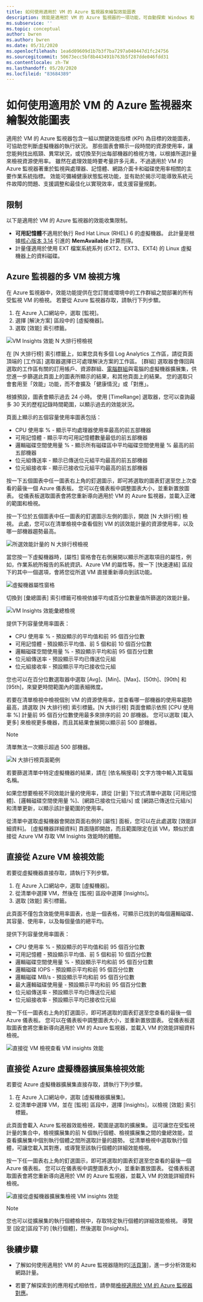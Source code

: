 ```yaml
---
title: 如何使用適用於 VM 的 Azure 監視器來繪製效能圖表
description: 效能是適用於 VM 的 Azure 監視器的一項功能，可自動探索 Windows 和 Linux 系統上的應用程式元件，並對應服務之間的通訊。 本文提供如何將它用於各種案例的詳細資料。
ms.subservice: ''
ms.topic: conceptual
author: bwren
ms.author: bwren
ms.date: 05/31/2020
ms.openlocfilehash: 1ea6d09609d1b7b3f7ba7297a040447d1fc24756
ms.sourcegitcommit: 50673ecc5bf8b443491b763b5f287dde046fdd31
ms.contentlocale: zh-TW
ms.lasthandoff: 05/20/2020
ms.locfileid: "83684389"
---
```

# <a name="how-to-chart-performance-with-azure-monitor-for-vms"></a>如何使用適用於 VM 的 Azure 監視器來繪製效能圖表

適用於 VM 的 Azure 監視器包含一組以關鍵效能指標 (KPI) 為目標的效能圖表，可協助您判斷虛擬機器的執行狀況。 那些圖表會顯示一段時間的資源使用率，讓您能夠找出瓶頸、異常狀況，或切換至列出每部機器的檢視方塊，以根據所選計量來檢視資源使用率。 雖然在處理效能時要考量許多元素，不過適用於 VM 的 Azure 監視器著重於監視與處理器、記憶體、網路介面卡和磁碟使用率相關的主要作業系統指標。 效能可彌補健康狀態監視功能，並有助於揭示可能導致系統元件故障的問題、支援調整和最佳化以實現效率，或支援容量規劃。  

## <a name="limitations"></a>限制
以下是適用於 VM 的 Azure 監視器的效能收集限制。

- **可用記憶體**不適用於執行 Red Hat Linux (RHEL) 6 的虛擬機器。 此計量是根據[核心版本 3.14](http://www.man7.org/linux/man-pages/man1/free.1.html) 引進的 **MemAvailable** 計算而得。
- 計量僅適用於使用 EXT 檔案系統系列 (EXT2、EXT3、EXT4) 的 Linux 虛擬機器上的資料磁碟。

## <a name="multi-vm-perspective-from-azure-monitor"></a>Azure 監視器的多 VM 檢視方塊

在 Azure 監視器中，效能功能提供在您訂閱或環境中的工作群組之間部署的所有受監視 VM 的檢視。 若要從 Azure 監視器存取，請執行下列步驟。 

1. 在 Azure 入口網站中，選取 [監視]。 
2. 選擇 [解決方案] 區段中的 [虛擬機器]。
3. 選取 [效能] 索引標籤。

![VM Insights 效能 N 大排行榜檢視](media/vminsights-performance/vminsights-performance-aggview-01.png)

在 [N 大排行榜] 索引標籤上，如果您具有多個 Log Analytics 工作區，請從頁面頂端的 [工作區] 選取器選擇已可處理解決方案的工作區。 [群組] 選取器會傳回與選取的工作區有關的訂用帳戶、資源群組、[電腦群組](../platform/computer-groups.md)與電腦的虛擬機器擴展集，供您進一步篩選此頁面上的圖表所顯示的結果，和其他頁面上的結果。 您的選取只會套用至「效能」功能，而不會擴及「健康情況」或「對應」。  

根據預設，圖表會顯示過去 24 小時。 使用 [TimeRange] 選取器，您可以查詢最多 30 天的歷程記錄時間範圍，以顯示過去的效能狀況。

頁面上顯示的五個容量使用率圖表包括：

* CPU 使用率 % - 顯示平均處理器使用率最高的前五部機器 
* 可用記憶體 - 顯示平均可用記憶體數量最低的前五部機器 
* 邏輯磁碟空間使用量 % - 顯示所有磁碟區中平均磁碟空間使用量 % 最高的前五部機器 
* 位元組傳送率 - 顯示已傳送位元組平均最高的前五部機器 
* 位元組接收率 - 顯示已接收位元組平均最高的前五部機器 

按一下五個圖表中任一圖表右上角的釘選圖示，即可將選取的圖表釘選至您上次查看的最後一個 Azure 儀表板。  您可以在儀表板中調整圖表大小，並重新置放圖表。 從儀表板選取圖表會將您重新導向適用於 VM 的 Azure 監視器，並載入正確的範圍和檢視。  

按一下位於五個圖表中任一圖表的釘選圖示左側的圖示，開啟 [N 大排行榜] 檢視。  此處，您可以在清單檢視中查看個別 VM 的該效能計量的資源使用率，以及哪一部機器趨勢最高。  

![所選效能計量的 N 大排行榜檢視](media/vminsights-performance/vminsights-performance-topnlist-01.png)

當您按一下虛擬機器時，[屬性] 窗格會在右側展開以顯示所選取項目的屬性，例如，作業系統所報告的系統資訊、Azure VM 的屬性等。按一下 [快速連結] 區段下的其中一個選項，會將您從所選 VM 直接重新導向到該功能。  

![虛擬機器屬性窗格](./media/vminsights-performance/vminsights-properties-pane-01.png)

切換到 [彙總圖表] 索引標籤可檢視依據平均或百分位數量值所篩選的效能計量。  

![VM Insights 效能彙總檢視](./media/vminsights-performance/vminsights-performance-aggview-02.png)

提供下列容量使用率圖表：

* CPU 使用率 % - 預設顯示的平均值和前 95 個百分位數 
* 可用記憶體 - 預設顯示平均值、前 5 個和前 10 個百分位數 
* 邏輯磁碟空間使用量 % - 預設顯示平均和前 95 個百分位數 
* 位元組傳送率 - 預設顯示平均已傳送位元組 
* 位元組接收率 - 預設顯示平均已接收位元組

您也可以在百分位數選取器中選取 [Avg]、[Min]、[Max]、[50th]、[90th] 和 [95th]，來變更時間範圍內的圖表細微度。

若要在清單檢視中檢視個別 VM 的資源使用率，並查看哪一部機器的使用率趨勢最高，請選取 [N 大排行榜] 索引標籤。[N 大排行榜] 頁面會顯示依照 [CPU 使用率 %] 計量前 95 個百分位數使用最多來排序的前 20 部機器。  您可以選取 [載入更多] 來檢視更多機器，而且其結果會展開以顯示前 500 部機器。 

>[!NOTE]
>清單無法一次顯示超過 500 部機器。  
>

![N 大排行榜頁面範例](./media/vminsights-performance/vminsights-performance-topnlist-01.png)

若要篩選清單中特定虛擬機器的結果，請在 [依名稱搜尋] 文字方塊中輸入其電腦名稱。  

如果您想要檢視不同效能計量的使用率，請從 [計量] 下拉式清單中選取 [可用記憶體]、[邏輯磁碟空間使用量 %]、[網路已接收位元組/s] 或 [網路已傳送位元組/s] 和清單更新，以顯示該計量範圍的使用率。  

從清單中選取虛擬機器會開啟頁面右側的 [屬性] 面板，您可以在此處選取 [效能詳細資料]。  [虛擬機器詳細資料] 頁面隨即開啟，而且範圍限定在該 VM，類似於直接從 Azure VM 存取 VM Insights 效能時的體驗。  

## <a name="view-performance-directly-from-an-azure-vm"></a>直接從 Azure VM 檢視效能

若要從虛擬機器直接存取，請執行下列步驟。

1. 在 Azure 入口網站中，選取 [虛擬機器]。 
2. 從清單中選擇 VM，然後在 [監視] 區段中選擇 [Insights]。  
3. 選取 [效能] 索引標籤。 

此頁面不僅包含效能使用率圖表，也是一個表格，可顯示已找到的每個邏輯磁碟、其容量、使用率，以及每個量值的總平均。  

提供下列容量使用率圖表：

* CPU 使用率 % - 預設顯示的平均值和前 95 個百分位數 
* 可用記憶體 - 預設顯示平均值、前 5 個和前 10 個百分位數 
* 邏輯磁碟空間使用量 % - 預設顯示平均和前 95 個百分位數 
* 邏輯磁碟 IOPS - 預設顯示平均和前 95 個百分位數
* 邏輯磁碟 MB/s - 預設顯示平均和前 95 個百分位數
* 最大邏輯磁碟使用量 - 預設顯示平均和前 95 個百分位數
* 位元組傳送率 - 預設顯示平均已傳送位元組 
* 位元組接收率 - 預設顯示平均已接收位元組

按一下任一圖表右上角的釘選圖示，即可將選取的圖表釘選至您查看的最後一個 Azure 儀表板。 您可以在儀表板中調整圖表大小，並重新置放圖表。 從儀表板選取圖表會將您重新導向適用於 VM 的 Azure 監視器，並載入 VM 的效能詳細資料檢視。  

![直接從 VM 檢視查看 VM insights 效能](./media/vminsights-performance/vminsights-performance-directvm-01.png)

## <a name="view-performance-directly-from-an-azure-virtual-machine-scale-set"></a>直接從 Azure 虛擬機器擴展集檢視效能

若要從 Azure 虛擬機器擴展集直接存取，請執行下列步驟。

1. 在 Azure 入口網站中，選取 [虛擬機器擴展集]。
2. 從清單中選擇 VM，並在 [監視] 區段中，選擇 [Insights]，以檢視 [效能] 索引標籤。

此頁面會載入 Azure 監視器效能檢視，範圍是選取的擴展集。 這可讓您在受監視計量的集合中，檢視擴展集的前 N 個執行個體、檢視擴展集之間的彙總效能，並查看擴展集中個別執行個體之間所選取計量的趨勢。 從清單檢視中選取執行個體，可讓您載入其對應，或導覽至該執行個體的詳細效能檢視。

按一下任一圖表右上角的釘選圖示，即可將選取的圖表釘選至您查看的最後一個 Azure 儀表板。 您可以在儀表板中調整圖表大小，並重新置放圖表。 從儀表板選取圖表會將您重新導向適用於 VM 的 Azure 監視器，並載入 VM 的效能詳細資料檢視。  

![直接從虛擬機器擴展集檢視 VM insights 效能](./media/vminsights-performance/vminsights-performance-directvmss-01.png)

>[!NOTE]
>您也可以從擴展集的執行個體檢視中，存取特定執行個體的詳細效能檢視。 導覽至 [設定]區段下的 [執行個體]，然後選取 [Insights]。



## <a name="next-steps"></a>後續步驟

- 了解如何使用適用於 VM 的 Azure 監視器隨附的[[活頁簿]](vminsights-workbooks.md)，進一步分析效能和網路計量。  

- 若要了解探索到的應用程式相依性，請參閱[檢視適用於 VM 的 Azure 監視器對應](vminsights-maps.md)。
